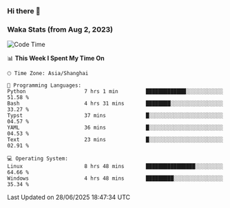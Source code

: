 ### Hi there 👋

### Waka Stats (from Aug 2, 2023)

<!--START_SECTION:waka-->
![Code Time](http://img.shields.io/badge/Code%20Time-917%20hrs%2025%20mins-blue)

📊 **This Week I Spent My Time On** 

```text
🕑︎ Time Zone: Asia/Shanghai

💬 Programming Languages: 
Python                   7 hrs 1 min         █████████████░░░░░░░░░░░░   51.58 % 
Bash                     4 hrs 31 mins       ████████░░░░░░░░░░░░░░░░░   33.27 % 
Typst                    37 mins             █░░░░░░░░░░░░░░░░░░░░░░░░   04.57 % 
YAML                     36 mins             █░░░░░░░░░░░░░░░░░░░░░░░░   04.53 % 
Text                     23 mins             █░░░░░░░░░░░░░░░░░░░░░░░░   02.91 % 

💻 Operating System: 
Linux                    8 hrs 48 mins       ████████████████░░░░░░░░░   64.66 % 
Windows                  4 hrs 48 mins       █████████░░░░░░░░░░░░░░░░   35.34 % 
```


 Last Updated on 28/06/2025 18:47:34 UTC
<!--END_SECTION:waka-->
